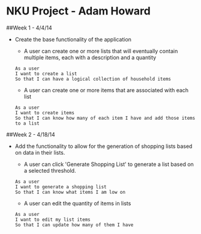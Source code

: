 # NKU Project - Adam Howard

##Week 1 - 4/4/14

* Create the base functionality of the application
  * A user can create one or more lists that will eventually contain multiple items, each with a description and a quantity
  ```
  As a user
  I want to create a list
  So that I can have a logical collection of household items
  ```
  
  * A user can create one or more items that are associated with each list
  ```
  As a user
  I want to create items
  So that I can know how many of each item I have and add those items to a list
  ```
  
##Week 2 - 4/18/14

* Add the functionality to allow for the generation of shopping lists based on data in their lists.
  * A user can click 'Generate Shopping List' to generate a list based on a selected threshold.
  ```
  As a user
  I want to generate a shopping list
  So that I can know what items I am low on
  ```
  
  * A user can edit the quantity of items in lists
  ```
  As a user
  I want to edit my list items
  So that I can update how many of them I have
  ```